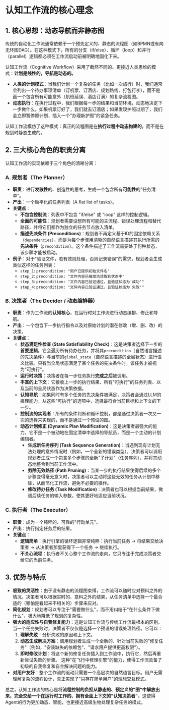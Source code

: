 # 认知工作流的核心理念

## 1. 核心思想：动态导航而非静态图

传统的自动化工作流通常依赖于一个预先定义的、静态的流程图（如BPMN或有向无环图DAG）。在这种模式下，所有的分支（if/else）、循环（loop）和并行（parallel）逻辑都必须在工作流启动前被明确地固化下来。

认知工作流（Cognitive Workflow）采用了截然不同的、更接近人类思维的模式：**计划是线性的，导航是动态的。**

- **人类的计划模式**：当我们计划一个复杂的任务（比如一次旅行）时，我们通常会列出一个待办事项清单（订机票、订酒店、规划路线、打包行李），而不是画一个包含所有可能意外（航班延误、酒店订满）的复杂流程图。
- **动态执行**：在执行过程中，我们根据每一步的结果和当前环境，动态地决定下一步做什么。如果机票订好了，我们就去订酒店；如果发现护照过期了，我们会立即暂停原计划，插入一个"办理新护照"的紧急任务。

认知工作流模仿了这种模式：真正的流程图是在**执行过程中动态构建的**，而不是在规划时静态生成的。

## 2. 三大核心角色的职责分离

认知工作流的实现依赖于三个角色的清晰分离：

### A. 规划者（The Planner）
- **职责**：进行**发散性**的、创造性的思考，生成一个包含所有**可能性**的"任务清单"。
- **产出**：一个扁平化的任务列表（A flat list of tasks）。
- **关键点**：
    - **不包含控制流**：列表中不包含 "if/else" 或 "loop" 这样的控制逻辑。
    - **全面的可能性**：规划者需要设想所有可能的主流程、错误处理流程和替代路径，并将它们都作为独立的任务节点放入清单。
    - **描述先决条件 (Preconditions)**：规划者不再定义基于ID的固定依赖关系（`dependencies`），而是为每个步骤用清晰的自然语言描述其执行所需的**先决条件**（`precondition`）。这个条件描述了工作流需要处于何种状态，该步骤才能被启动。
- **例子**：对于"验证文件，若有效则处理，否则记录错误"的需求，规划者会生成类似这样的任务列表：
    - `step_1`: `precondition: "用户已提供初始文件名"`
    - `step_2`: `precondition: "文件内容已被成功读取到状态中"`
    - `step_3`: `precondition: "文件内容已验证通过，且验证状态为'成功'"`
    - `step_4`: `precondition: "文件内容已验证通过，且验证状态为'失败'"`

### B. 决策者（The Decider / 动态编排器）
- **职责**：作为工作流的**认知核心**，在运行时对工作流进行动态编排、修正和导航。
- **产出**：一个包含下一步执行指令以及对原始计划的潜在修改（增、删、改）的决策。
- **关键点**：
    - **状态满足性检查 (State Satisfiability Check)**：这是决策者选择下一步的**首要逻辑**。它会遍历所有待办任务，并将其`precondition`（自然语言描述的先决条件）与当前的`global_state`（自然语言描述的全局状态）进行语义比较。只有当全局状态满足了某个任务的先决条件时，该任务才被视为"可执行"。
    - **运行时决策**：决策者在每一步任务执行**完成之后**被调用。
    - **丰富的上下文**：它接收上一步的执行结果、所有"可执行"的任务列表、以及当前的全局状态作为决策依据。
    - **认知导航**：如果同时有多个任务的先决条件被满足，决策者会通过LLM的推理能力，从这些"可执行"的选项中，选择最符合当前目标和上下文的下一步。
    - **控制流的实现者**：所有的条件判断和循环控制，都是通过决策者一次又一次的选择来实现的，而不是通过一个预设的图。
    - **动态计划修正 (Dynamic Plan Modification)**：这是决策者最强大的能力。它不是一个被动地在固定清单中选择的导航员，而是一个主动的计划编辑者。
        - **生成新任务序列 (Task Sequence Generation)**：当遇到现有计划无法处理的意外情况时（例如，一个全新的错误类型），决策者可以调用规划者生成一个包含多个步骤的全新"子计划"（任务序列），并将其动态地整合到当前工作流中。
        - **剪除无效路径 (Path Pruning)**：当某一步的执行结果使得后续的多个步骤变得毫无意义时，决策者可以主动将这些无效的任务从计划中移除，从而简化工作流，避免不必要的操作。
        - **修改待办任务 (Task Modification)**：决策者也可以根据当前结果，微调后续任务的输入参数，使其更好地适应当前状况。

### C. 执行者（The Executor）
- **职责**：成为一个纯粹的、可靠的"行动单元"。
- **产出**：执行指定任务后的结果。
- **关键点**：
    - **逻辑简单**：执行引擎的循环逻辑非常纯粹：执行当前任务 -> 将结果交给决策者 -> 从决策者那里获得下一个任务 -> 继续执行。
    - **不关心流程**：执行者不关心整个工作流的走向，它只专注于完成决策者交给它的当前任务。

## 3. 优势与特点

- **极致的灵活性**：由于没有静态的流程图束缚，工作流可以随时应对预料之外的情况。决策者可以根据实时的、意料之外的结果，从任务清单中选择一个最合适的（哪怕是看起来不相关的）步骤来应对。
- **简化规划**：规划者可以专注于"需要做什么"，而不用纠结于"在什么条件下做什么"，极大地降低了规划的复杂性。
- **强大的适应性与自我修复能力**：这是认知工作流与传统工作流最根本的区别。当一个任务失败时，决策者不仅仅是选择一个预设的错误处理路径。它可以：
    1.  **理解失败**：分析失败的原因和上下文。
    2.  **动态生成解决方案**：调用规划者生成一个全新的、针对当前失败的"修复任务"（例如，"安装缺失的依赖包"、"请求用户提供更高权限"）。
    3.  **即时修改计划**：将这个新的修复任务插入到工作流中，执行它，然后再重新尝试失败的步骤。
    这种"在飞行中修理引擎"的能力，使得工作流具备了初级的自我修复和自主解决问题的能力。
- **对用户友好**：整个工作流的驱动只需要一个高层次的自然语言目标。用户无需理解复杂的流程设计，真正实现了"只存在简单用户"的理想交互模式。

总之，认知工作流的核心是将**流程控制的负担从静态的、预定义的"图"中解放出来，完全交给一个在运行时工作的、拥有全面上下文的"认知决策者"**。这使得Agent的行为更加动态、智能，也更接近高级生物处理复杂任务的模式。 
